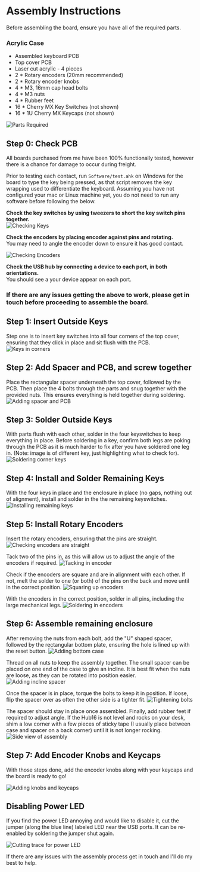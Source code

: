 # Assembly Instructions

Before assembling the board, ensure you have all of the required parts.

### Acrylic Case
* Assembled keyboard PCB
* Top cover PCB
* Laser cut acrylic - 4 pieces
* 2 * Rotary encoders (20mm recommended)
* 2 * Rotary encoder knobs
* 4 * M3, 16mm cap head bolts
* 4 * M3 nuts
* 4 * Rubber feet
* 16 * Cherry MX Key Switches (not shown)
* 16 * 1U Cherry MX Keycaps (not shown)

![Parts Required](imgs/assembly-instructions/required-parts-acrylic.JPG)

## Step 0: Check PCB
All boards purchased from me have been 100% functionally tested, however there is a chance for damage to occur during freight.

Prior to testing each contact, run `Software/test.ahk` on Windows for the board to type the key being pressed, as that script removes the key wrapping used to differentiate the keyboard. Assuming you have not configured your mac or Linux machine yet, you do not need to run any software before following the below.

**Check the key switches by using tweezers to short the key switch pins together.**  
![Checking Keys](imgs/assembly-instructions/check-switches.JPG)

**Check the encoders by placing encoder against pins and rotating.**  
You may need to angle the encoder down to ensure it has good contact.

![Checking Encoders](imgs/assembly-instructions/check-encoders.JPG)

**Check the USB hub by connecting a device to each port, in both orientations.**  
You should see a your device appear on each port.

### **If there are any issues getting the above to work, please get in touch before proceeding to assemble the board.**

## Step 1: Insert Outside Keys

Step one is to insert key switches into all four corners of the top cover, ensuring that they click in place and sit flush with the PCB. 
![Keys in corners](imgs/assembly-instructions/step-1.JPG)

## Step 2: Add Spacer and PCB, and screw together

Place the rectangular spacer underneath the top cover, followed by the PCB. Then place the 4 bolts through the parts and snug together with the provided nuts. This ensures everything is held together during soldering.
![Adding spacer and PCB](imgs/assembly-instructions/step-2.JPG)

## Step 3: Solder Outside Keys

With parts flush with each other, solder in the four keyswitches to keep everything in place. Before soldering in a key, confirm both legs are poking through the PCB as it is much harder to fix after you have soldered one leg in. (Note: image is of different key, just highlighting what to check for).
![Soldering corner keys](imgs/assembly-instructions/step-3.JPG)

## Step 4: Install and Solder Remaining Keys

With the four keys in place and the enclosure in place (no gaps, nothing out of alignment), install and solder in the the remaining keyswitches. 
![Installing remaining keys](imgs/assembly-instructions/step-4.JPG)

## Step 5: Install Rotary Encoders

Insert the rotary encoders, ensuring that the pins are straight.
![Checking encoders are straight](imgs/assembly-instructions/step-5-1.JPG)

Tack two of the pins in, as this will allow us to adjust the angle of the encoders if required. 
![Tacking in encoder](imgs/assembly-instructions/step-5-2.JPG)

Check if the encoders are square and are in alignment with each other. If not, melt the solder to one (or both) of the pins on the back and move until in the correct position.
![Squaring up encoders](imgs/assembly-instructions/step-5-3.JPG)

With the encoders in the correct position, solder in all pins, including the large mechanical legs.
![Soldering in encoders](imgs/assembly-instructions/step-5-4.JPG)

## Step 6: Assemble remaining enclosure

After removing the nuts from each bolt, add the "U" shaped spacer, followed by the rectangular bottom plate, ensuring the hole is lined up with the reset button.
![Adding bottom case](imgs/assembly-instructions/step-6-1.JPG)

Thread on all nuts to keep the assembly together. The small spacer can be placed on one end of the case to give an incline. It is best fit when the nuts are loose, as they can be rotated into position easier. 
![Adding incline spacer](imgs/assembly-instructions/step-6-2.JPG)

Once the spacer is in place, torque the bolts to keep it in position. If loose, flip the spacer over as often the other side is a tighter fit.
![Tightening bolts](imgs/assembly-instructions/step-6-3.JPG)

The spacer should stay in place once assembled. Finally, add rubber feet if required to adjust angle. If the Hub16 is not level and rocks on your desk, shim a low corner with a few pieces of sticky tape (I usually place between case and spacer on a back corner) until it is not longer rocking.
![Side view of assembly](imgs/assembly-instructions/step-6-4.JPG)

## Step 7: Add Encoder Knobs and Keycaps

With those steps done, add the encoder knobs along with your keycaps and the board is ready to go!

![Adding knobs and keycaps](imgs/assembly-instructions/step-7.JPG)

## Disabling Power LED

If you find the power LED annoying and would like to disable it, cut the jumper (along the blue line) labeled LED near the USB ports. It can be re-enabled by soldering the jumper shut again. 

![Cutting trace for power LED](imgs/assembly-instructions/led_cut.jpg)

If there are any issues with the assembly process get in touch and I'll do my best to help.

